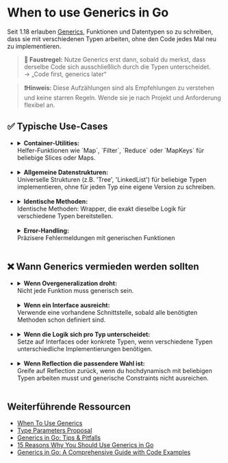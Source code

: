 # When to use Generics in Go

Seit 1.18 erlauben [Generics](https://go.dev/blog/intro-generics), Funktionen und Datentypen so zu schreiben, dass sie mit verschiedenen Typen arbeiten, ohne den Code jedes Mal neu zu implementieren.

>  **🔖 Faustregel:**
> Nutze Generics erst dann, sobald du merkst, dass derselbe Code sich ausschließlich durch die Typen unterscheidet.<br>
-> „Code first, generics later“

> **❗Hinweis:**
> Diese Aufzählungen sind als Empfehlungen zu verstehen und keine starren Regeln. Wende sie je nach Projekt und Anforderung flexibel an.

## ✅ Typische Use-Cases
- 
    <details>
    <summary><strong>Container-Utilities:</strong><br> Helfer-Funktionen wie `Map`, `Filter`, `Reduce` oder `MapKeys` für beliebige Slices oder Maps. </summary>
    
    ```go
    // MapKeys gibt alle Keys einer Map zurück.
    func MapKeys[K comparable, V any](m map[K]V) []K {
        keys := make([]K, 0, len(m))
        for k := range m {
            keys = append(keys, k)
        }
        return keys
    }  
    ```
    </details><br>
- 
    <details>
    <summary><strong>Allgemeine Datenstrukturen:</strong><br> Universelle Strukturen (z.B. 'Tree', 'LinkedList') für beliebige Typen implementieren, ohne für jeden Typ eine eigene Version zu schreiben.</summary>
    
    ```go
    // Stack ist ein generischer LIFO-Stapel.
    type Stack[T any] struct {
	    items []T
    }

    func (s *Stack[T]) Push(v T) {
        s.items = append(s.items, v)
    }+

    func (s *Stack[T]) Pop() T {
        l := len(s.items)
        val := s.items[l-1]
        .items = s.items[:l-1]
    return val
    }
    ```
    </details><br>
- 
    <details>
    <summary><strong>Identische Methoden:</strong><br> Identische Methoden: Wrapper, die exakt dieselbe Logik für verschiedene Typen bereitstellen.</summary>
    
    ```go
    // SortFn sortiert ein Slice anhand der übergebenen Less-Funktion.
    func SortFn[T any](s []T, less func(T, T) bool) {
        sort.Slice(s, func(i, j int) bool {
            return less(s[i], s[j])
        })
    }
    ```
    </details><br>

    <details>
    <summary><strong>Error-Handling:</strong><br> Präzisere Fehlermeldungen mit generischen Funktionen</summary>
    
    ```go
    // IndexOf gibt den Index von target in slice zurück.
    func indexOf[T comparable](s []T, e T) (int, error) {
        for i, v := range s {
            if v == e {
                return i, nil
            }
        }
        return -1, errors.New("element not found")
    }
    ```
    - einheitliches Fehlverhalten für beliebige Typen
    </details><br>

## ❌ Wann Generics vermieden werden sollten 
- 
    <details>
    <summary><strong>Wenn Overgeneralization droht:</strong><br> Nicht jede Funktion muss generisch sein.</summary>
    
    ```go
    func PrintAnything[T any](x T) {
	    fmt.Println(x)
    }
    ```
    </details><br>

    <details>
    <summary><strong>Wenn ein Interface ausreicht:</strong><br> Verwende eine vorhandene Schnittstelle, sobald alle benötigten Methoden schon definiert sind.</summary>
    
    ```go
    // empfohlen:
    func ReadSome(r io.Reader) ([]byte, error)

    // nicht empfohlen:
    func ReadSome[T io.Reader](r T) ([]byte, error)
    ```
    </details><br>
- 
    <details>
    <summary><strong>Wenn die Logik sich pro Typ unterscheidet:</strong><br> Setze auf Interfaces oder konkrete Typen, wenn verschiedene Typen unterschiedliche Implementierungen benötigen. </summary>
    
    ```go
    type Circle struct{ R float64 }
    func (c Circle) Area() float64 { return math.Pi * c.R * c.R }

    type Rectangle struct{ W, H float64 }
    func (r Rectangle) Area() float64 { return r.W * r.H }
    ```
    </details><br>
- 
    <details>
    <summary><strong>Wenn Reflection die passendere Wahl ist:</strong><br> Greife auf Reflection zurück, wenn du hochdynamisch mit beliebigen Typen arbeiten musst und generische Constraints nicht ausreichen. </summary>
    
    ```go
    // Inspect zeigt Felder und Werte eines Structs via Reflection.
    func Inspect(v interface{}) {
        val := reflect.ValueOf(v).Elem()
        for i := 0; i < val.NumField(); i++ {
            fmt.Println(val.Type().Field(i).Name, "=", val.Field(i).Interface())
        }
    }
    ```
    </details><br>

## Weiterführende Ressourcen 
- [When To Use Generics](https://go.dev/blog/when-generics)  
- [Type Parameters Proposal](https://go.googlesource.com/proposal/+/refs/heads/master/design/43651-type-parameters.md)  
- [Generics in Go: Tips & Pitfalls](https://medium.com/@letsCodeDevelopers/generics-in-go-use-cases-tips-and-pitfalls-e25ec564c9a5)
- [15 Reasons Why You Should Use Generics in Go](https://medium.com/@jamal.kaksouri/15-reasons-why-you-should-use-generics-in-go-39601c3be6e0)
- [Generics in Go: A Comprehensive Guide with Code Examples](https://expertbeacon.com/generics-in-go-a-comprehensive-guide-with-code-examples/)